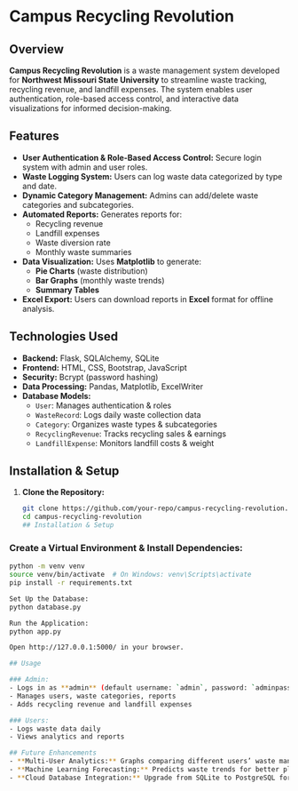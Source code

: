 # Campus Recycling Revolution

## Overview
**Campus Recycling Revolution** is a waste management system developed for **Northwest Missouri State University** to streamline waste tracking, recycling revenue, and landfill expenses. The system enables user authentication, role-based access control, and interactive data visualizations for informed decision-making.

## Features
- **User Authentication & Role-Based Access Control:** Secure login system with admin and user roles.
- **Waste Logging System:** Users can log waste data categorized by type and date.
- **Dynamic Category Management:** Admins can add/delete waste categories and subcategories.
- **Automated Reports:** Generates reports for:
  - Recycling revenue
  - Landfill expenses
  - Waste diversion rate
  - Monthly waste summaries
- **Data Visualization:** Uses **Matplotlib** to generate:
  - **Pie Charts** (waste distribution)
  - **Bar Graphs** (monthly waste trends)
  - **Summary Tables**
- **Excel Export:** Users can download reports in **Excel** format for offline analysis.

## Technologies Used
- **Backend:** Flask, SQLAlchemy, SQLite
- **Frontend:** HTML, CSS, Bootstrap, JavaScript
- **Security:** Bcrypt (password hashing)
- **Data Processing:** Pandas, Matplotlib, ExcelWriter
- **Database Models:**
  - `User`: Manages authentication & roles
  - `WasteRecord`: Logs daily waste collection data
  - `Category`: Organizes waste types & subcategories
  - `RecyclingRevenue`: Tracks recycling sales & earnings
  - `LandfillExpense`: Monitors landfill costs & weight

## Installation & Setup
1. **Clone the Repository:**
   ```sh
   git clone https://github.com/your-repo/campus-recycling-revolution.git
   cd campus-recycling-revolution
   ## Installation & Setup

### Create a Virtual Environment & Install Dependencies:
```sh
python -m venv venv
source venv/bin/activate  # On Windows: venv\Scripts\activate
pip install -r requirements.txt

Set Up the Database:
python database.py

Run the Application:
python app.py

Open http://127.0.0.1:5000/ in your browser.

## Usage

### Admin:
- Logs in as **admin** (default username: `admin`, password: `adminpassword`)
- Manages users, waste categories, reports
- Adds recycling revenue and landfill expenses

### Users:
- Logs waste data daily
- Views analytics and reports

## Future Enhancements
- **Multi-User Analytics:** Graphs comparing different users’ waste management efforts.
- **Machine Learning Forecasting:** Predicts waste trends for better planning.
- **Cloud Database Integration:** Upgrade from SQLite to PostgreSQL for scalability.

   
   
